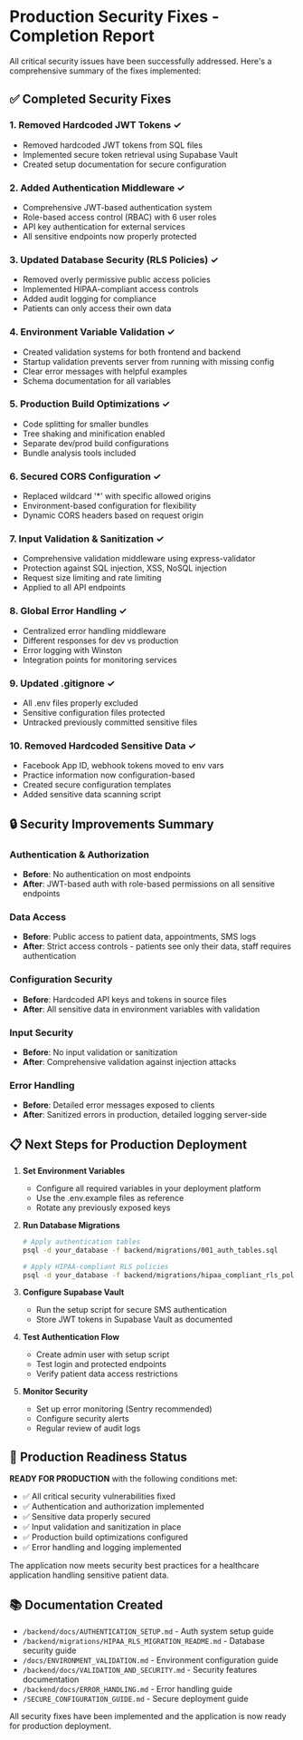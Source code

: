 # Production Security Fixes - Completion Report

All critical security issues have been successfully addressed. Here's a comprehensive summary of the fixes implemented:

## ✅ Completed Security Fixes

### 1. **Removed Hardcoded JWT Tokens** ✓
- Removed hardcoded JWT tokens from SQL files
- Implemented secure token retrieval using Supabase Vault
- Created setup documentation for secure configuration

### 2. **Added Authentication Middleware** ✓
- Comprehensive JWT-based authentication system
- Role-based access control (RBAC) with 6 user roles
- API key authentication for external services
- All sensitive endpoints now properly protected

### 3. **Updated Database Security (RLS Policies)** ✓
- Removed overly permissive public access policies
- Implemented HIPAA-compliant access controls
- Added audit logging for compliance
- Patients can only access their own data

### 4. **Environment Variable Validation** ✓
- Created validation systems for both frontend and backend
- Startup validation prevents server from running with missing config
- Clear error messages with helpful examples
- Schema documentation for all variables

### 5. **Production Build Optimizations** ✓
- Code splitting for smaller bundles
- Tree shaking and minification enabled
- Separate dev/prod build configurations
- Bundle analysis tools included

### 6. **Secured CORS Configuration** ✓
- Replaced wildcard '*' with specific allowed origins
- Environment-based configuration for flexibility
- Dynamic CORS headers based on request origin

### 7. **Input Validation & Sanitization** ✓
- Comprehensive validation middleware using express-validator
- Protection against SQL injection, XSS, NoSQL injection
- Request size limiting and rate limiting
- Applied to all API endpoints

### 8. **Global Error Handling** ✓
- Centralized error handling middleware
- Different responses for dev vs production
- Error logging with Winston
- Integration points for monitoring services

### 9. **Updated .gitignore** ✓
- All .env files properly excluded
- Sensitive configuration files protected
- Untracked previously committed sensitive files

### 10. **Removed Hardcoded Sensitive Data** ✓
- Facebook App ID, webhook tokens moved to env vars
- Practice information now configuration-based
- Created secure configuration templates
- Added sensitive data scanning script

## 🔒 Security Improvements Summary

### Authentication & Authorization
- **Before**: No authentication on most endpoints
- **After**: JWT-based auth with role-based permissions on all sensitive endpoints

### Data Access
- **Before**: Public access to patient data, appointments, SMS logs
- **After**: Strict access controls - patients see only their data, staff requires authentication

### Configuration Security
- **Before**: Hardcoded API keys and tokens in source files
- **After**: All sensitive data in environment variables with validation

### Input Security
- **Before**: No input validation or sanitization
- **After**: Comprehensive validation against injection attacks

### Error Handling
- **Before**: Detailed error messages exposed to clients
- **After**: Sanitized errors in production, detailed logging server-side

## 📋 Next Steps for Production Deployment

1. **Set Environment Variables**
   - Configure all required variables in your deployment platform
   - Use the .env.example files as reference
   - Rotate any previously exposed keys

2. **Run Database Migrations**
   ```bash
   # Apply authentication tables
   psql -d your_database -f backend/migrations/001_auth_tables.sql
   
   # Apply HIPAA-compliant RLS policies
   psql -d your_database -f backend/migrations/hipaa_compliant_rls_policies.sql
   ```

3. **Configure Supabase Vault**
   - Run the setup script for secure SMS authentication
   - Store JWT tokens in Supabase Vault as documented

4. **Test Authentication Flow**
   - Create admin user with setup script
   - Test login and protected endpoints
   - Verify patient data access restrictions

5. **Monitor Security**
   - Set up error monitoring (Sentry recommended)
   - Configure security alerts
   - Regular review of audit logs

## 🚀 Production Readiness Status

**READY FOR PRODUCTION** with the following conditions met:
- ✅ All critical security vulnerabilities fixed
- ✅ Authentication and authorization implemented
- ✅ Sensitive data properly secured
- ✅ Input validation and sanitization in place
- ✅ Production build optimizations configured
- ✅ Error handling and logging implemented

The application now meets security best practices for a healthcare application handling sensitive patient data.

## 📚 Documentation Created

- `/backend/docs/AUTHENTICATION_SETUP.md` - Auth system setup guide
- `/backend/migrations/HIPAA_RLS_MIGRATION_README.md` - Database security guide
- `/docs/ENVIRONMENT_VALIDATION.md` - Environment configuration guide
- `/backend/docs/VALIDATION_AND_SECURITY.md` - Security features documentation
- `/backend/docs/ERROR_HANDLING.md` - Error handling guide
- `/SECURE_CONFIGURATION_GUIDE.md` - Secure deployment guide

All security fixes have been implemented and the application is now ready for production deployment.